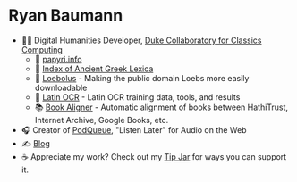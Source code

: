 # Ryan Baumann

- 🧑‍💻 Digital Humanities Developer, [Duke Collaboratory for Classics Computing](https://dcthree.github.io)
  - 📜 [papyri.info](https://papyri.info)
  - 🏺 [Index of Ancient Greek Lexica](https://dcthree.github.io/ancient-greek-lexica/)
  - 📗 [Loebolus](https://ryanfb.github.io/loebolus/) - Making the public domain Loebs more easily downloadable
  - 📕 [Latin OCR](http://latin-ocr.github.io/) - Latin OCR training data, tools, and results
  - 📚 [Book Aligner](http://ryanfb.github.io/book-aligner/) - Automatic alignment of books between HathiTrust, Internet Archive, Google Books, etc.
- 🎧 Creator of [PodQueue](https://podqueue.fm), "Listen Later" for Audio on the Web
- ✍️ [Blog](https://ryanfb.github.io/etc/)
- ☕️ Appreciate my work? Check out my [Tip Jar](https://ryanfb.github.io/etc/tip-jar) for ways you can support it.

<!--
**ryanfb/ryanfb** is a ✨ _special_ ✨ repository because its `README.md` (this file) appears on your GitHub profile.

Here are some ideas to get you started:

- 🔭 I’m currently working on ...
- 🌱 I’m currently learning ...
- 👯 I’m looking to collaborate on ...
- 🤔 I’m looking for help with ...
- 💬 Ask me about ...
- 📫 How to reach me: ...
- 😄 Pronouns: ...
- ⚡ Fun fact: ...
-->
